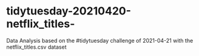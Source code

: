 # tidytuesday-20210420-netflix_titles-
Data Analysis based on the #tidytuesday challenge of 2021-04-21 with the netflix_titles.csv dataset
